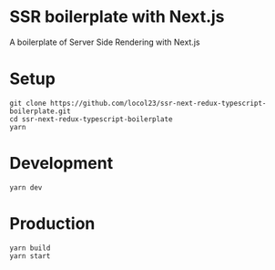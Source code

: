 # SSR boilerplate with Next.js

A boilerplate of Server Side Rendering with Next.js

# Setup

```
git clone https://github.com/locol23/ssr-next-redux-typescript-boilerplate.git
cd ssr-next-redux-typescript-boilerplate
yarn
```

# Development

```
yarn dev
```

# Production

```
yarn build
yarn start
```
